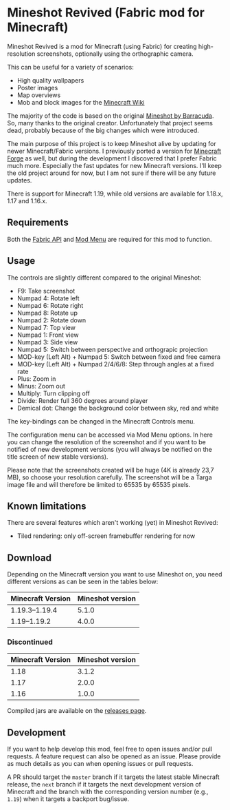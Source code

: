 # Mineshot Revived (Fabric mod for Minecraft)

Mineshot Revived is a mod for Minecraft (using Fabric) for creating high-resolution screenshots, optionally using the orthographic camera.

This can be useful for a variety of scenarios:

* High quality wallpapers
* Poster images
* Map overviews
* Mob and block images for the [Minecraft Wiki](https://minecraft.fandom.com/wiki/Minecraft_Wiki)

The majority of the code is based on the original [Mineshot by Barracuda](https://github.com/ata4/mineshot). So, many thanks to the original creator. Unfortunately that project seems dead, probably because of the big changes which were introduced.

The main purpose of this project is to keep Mineshot alive by updating for newer Minecraft/Fabric versions. I previously ported a version for [Minecraft Forge](https://github.com/pascallj/mineshot-revived) as well, but during the development I discovered that I prefer Fabric much more. Especially the fast updates for new Minecraft versions. I'll keep the old project around for now, but I am not sure if there will be any future updates.

There is support for Minecraft 1.19, while old versions are available for 1.18.x, 1.17 and 1.16.x.

## Requirements
Both the [Fabric API](https://www.curseforge.com/minecraft/mc-mods/fabric-api) and [Mod Menu](https://www.curseforge.com/minecraft/mc-mods/modmenu) are required for this mod to function.

## Usage

The controls are slightly different compared to the original Mineshot:

* F9: Take screenshot
* Numpad 4: Rotate left
* Numpad 6: Rotate right
* Numpad 8: Rotate up
* Numpad 2: Rotate down
* Numpad 7: Top view
* Numpad 1: Front view
* Numpad 3: Side view
* Numpad 5: Switch between perspective and orthograpic projection
* MOD-key (Left Alt) + Numpad 5: Switch between fixed and free camera
* MOD-key (Left Alt) + Numpad 2/4/6/8: Step through angles at a fixed rate
* Plus: Zoom in
* Minus: Zoom out
* Multiply: Turn clipping off
* Divide: Render full 360 degrees around player
* Demical dot: Change the background color between sky, red and white

The key-bindings can be changed in the Minecraft Controls menu.

The configuration menu can be accessed via Mod Menu options. In here you can change the resolution of the screenshot and if you want to be notified of new development versions (you will always be notified on the title screen of new stable versions).

Please note that the screenshots created will be huge (4K is already 23,7 MB), so choose your resolution carefully. The screenshot will be a Targa image file and will therefore be limited to 65535 by 65535 pixels.

## Known limitations

There are several features which aren't working (yet) in Mineshot Revived:

* Tiled rendering: only off-screen framebuffer rendering for now

## Download

Depending on the Minecraft version you want to use Mineshot on, you need different versions as can be seen in the tables below:

| Minecraft Version | Mineshot version |
| ----------------- | ---------------- |
| 1.19.3&#8211;1.19.4 | 5.1.0 |
| 1.19&#8211;1.19.2 | 4.0.0 |

### Discontinued

| Minecraft Version | Mineshot version |
| ----------------- | ---------------- |
| 1.18 | 3.1.2 |
| 1.17 | 2.0.0 |
| 1.16 | 1.0.0 |

Compiled jars are available on the [releases page](https://github.com/pascallj/mineshot-revived-fabric/releases).

## Development

If you want to help develop this mod, feel free to open issues and/or pull requests. A feature request can also be opened as an issue. Please provide as much details as you can when opening issues or pull requests.

A PR should target the `master` branch if it targets the latest stable Minecraft release, the `next` branch if it targets the next development version of Minecraft and the branch with the corresponding version number (e.g., `1.19`) when it targets a backport bug/issue.
